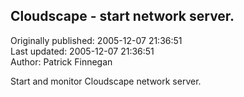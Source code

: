 ## Cloudscape - start network server.  
Originally published: 2005-12-07 21:36:51  
Last updated: 2005-12-07 21:36:51  
Author: Patrick Finnegan  
  
Start and monitor Cloudscape network server.